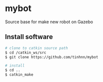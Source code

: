 # mybot
Source base for make new robot on Gazebo

## Install software
```bash
# clone to catkin source path
$ cd /catkin_ws/src
$ git clone https://github.com/tinhnn/mybot

# install
$ cd ..
$ catkin_make
```
